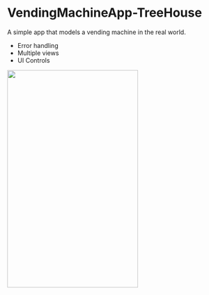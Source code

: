 # VendingMachineApp-TreeHouse
A simple app that models a vending machine in the real world. 
- Error handling
- Multiple views
- UI Controls

<img src="https://media.giphy.com/media/35EsMMOdRXwuC1r6qh/giphy.gif" width="300" height="500" />
